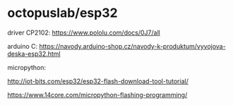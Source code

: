 # octopuslab/esp32

driver CP2102: https://www.pololu.com/docs/0J7/all

arduino C: https://navody.arduino-shop.cz/navody-k-produktum/vyvojova-deska-esp32.html

micropython:

http://iot-bits.com/esp32/esp32-flash-download-tool-tutorial/

https://www.14core.com/micropython-flashing-programming/

